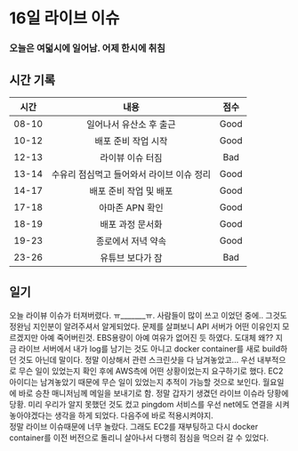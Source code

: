 # 16일 라이브 이슈 

### 오늘은 여덟시에 일어남. 어제 한시에 취침

## 시간 기록 
|시간|내용|점수|
|:-:|:-:|:-:|
|08-10|일어나서 유산소 후 출근|Good|
|10-12|배포 준비 작업 시작|Good|
|12-13|라이뷰 이슈 터짐|Bad|
|13-14|수유리 점심먹고 들어와서 라이브 이슈 정리|Good|
|14-17|배포 준비 작업 및 배포|Good|
|17-18|아마존 APN 확인|Good|
|18-19|배포 과정 문서화|Good|
|19-23|종로에서 저녁 약속|Good|
|23-26|유튜브 보다가 잠|Bad|

## 일기
오늘 라이뷰 이슈가 터져버렸다. ㅠ_______ㅠ. 사람들이 많이 쓰고 이었던 중에.. 그것도 정완님 지인분이 알려주셔서 알게되었다. 문제를 살펴보니 API 서버가 어떤 이유인지 모르겠지만 아예 죽어버린것. EBS용량이 아예 여유가 없어진 듯 하였다. 도대체 왜?? 지금 라이브 서버에서 내가 log를 남기는 것도 아니고 docker container를 새로 build하던 것도 아닌데 말이다. 정말 이상해서 관련 스크린샷을 다 남겨놓았고... 우선 내부적으로 무슨 일이 있었는지 확인 후에 AWS측에 어떤 상황이었는지 요구하기로 했다. EC2 아이디는 남겨놓았기 때문에 무슨 일이 있었는지 추적이 가능할 것으로 보인다. 월요일에 바로 승찬 매니저님께 메일을 보내기로 함. 정말 갑자기 생겼던 라이브 이슈라 당황에 당황. 미리 우리가 알지 못했던 것도 컸고 pingdom 서비스를 우선 net에도 연결을 시켜놓아야겠다는 생각을 하게 되었다. 다음주에 바로 적용시켜야지.  
정말 라이브 이슈때문에 너무 놀랐다. 그래도 EC2를 재부팅하고 다시 docker container를 이전 버전으로 돌리니 살아나서 다행히 점심을 먹으러 갈 수 있었다.  


